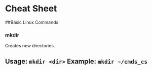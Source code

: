 # Cheat Sheet

##Basic Linux Commands.

### mkdir

Creates new directories.

Usage:   `mkdir <dir>`
Example: `mkdir ~/cmds_cs`
---
